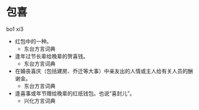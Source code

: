 # 包喜
bo1 xi3
+ 红包中的一种。
  * 东台方言词典
+ 逢年过节长辈给晚辈的贺喜钱。
  * 东台方言词典
+ 在婚丧喜庆（包括建房、乔迁等大事）中亲友出的人情或主人给有关人员的酬谢金。
  * 东台方言词典
+ 逢喜事或年节赠给晚辈的红纸钱包。也说“喜封儿”。
  * 兴化方言词典

